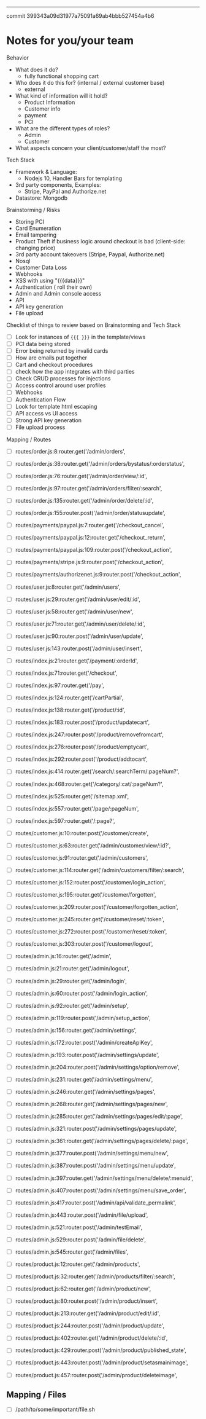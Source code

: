 
---
commit 399343a09d31977a75091a69ab4bbb527454a4b6

# Notes for you/your team

Behavior

* What does it do?
  * fully functional shopping cart 
* Who does it do this for? (internal / external customer base)
  * external
* What kind of information will it hold?
  * Product Information
  * Customer info
  * payment
  * PCI
* What are the different types of roles?
  * Admin
  * Customer
* What aspects concern your client/customer/staff the most?

Tech Stack

* Framework & Language: 
  * Nodejs 10, Handler Bars for templating
* 3rd party components, Examples:
  * Stripe, PayPal and Authorize.net 
* Datastore: Mongodb


Brainstorming / Risks
* Storing PCI
* Card Enumeration
* Email tampering
* Product Theft if business logic around checkout is bad (client-side: changing price)
* 3rd party account takeovers (Stripe, Paypal, Authorize.net)
* Nosql 
* Customer Data Loss 
* Webhooks
* XSS with using "{{{data}}}" 
* Authentication ( roll their own)
* Admin and Admin console access 
* API
* API key generation
* File upload 



Checklist of things to review based on Brainstorming and Tech Stack

- [ ] Look for instances of `{{{ }}}` in the template/views
- [ ] PCI data being stored
- [ ] Error being returned by invalid cards 
- [ ] How are emails put together
- [ ] Cart and checkout procedures 
- [ ] check how the app integrates with third parties
- [ ] Check CRUD processes for injections
- [ ] Access control around user profiles
- [ ] Webhooks
- [ ] Authentication Flow 
- [ ] Look for template html escaping
- [ ] API access vs UI access
- [ ] Strong API key generation
- [ ] File upload process

Mapping / Routes

- [ ] routes/order.js:8:router.get('/admin/orders',
- [ ] routes/order.js:38:router.get('/admin/orders/bystatus/:orderstatus',
- [ ] routes/order.js:76:router.get('/admin/order/view/:id',
- [ ] routes/order.js:97:router.get('/admin/orders/filter/:search',
- [ ] routes/order.js:135:router.get('/admin/order/delete/:id',
- [ ] routes/order.js:155:router.post('/admin/order/statusupdate',
- [ ] routes/payments/paypal.js:7:router.get('/checkout_cancel',
- [ ] routes/payments/paypal.js:12:router.get('/checkout_return',
- [ ] routes/payments/paypal.js:109:router.post('/checkout_action',
- [ ] routes/payments/stripe.js:9:router.post('/checkout_action',
- [ ] routes/payments/authorizenet.js:9:router.post('/checkout_action',
- [ ] routes/user.js:8:router.get('/admin/users',
- [ ] routes/user.js:29:router.get('/admin/user/edit/:id',
- [ ] routes/user.js:58:router.get('/admin/user/new',
- [ ] routes/user.js:71:router.get('/admin/user/delete/:id',
- [ ] routes/user.js:90:router.post('/admin/user/update',
- [ ] routes/user.js:143:router.post('/admin/user/insert',
- [ ] routes/index.js:21:router.get('/payment/:orderId',
- [ ] routes/index.js:71:router.get('/checkout',
- [ ] routes/index.js:97:router.get('/pay',
- [ ] routes/index.js:124:router.get('/cartPartial',
- [ ] routes/index.js:138:router.get('/product/:id',
- [ ] routes/index.js:183:router.post('/product/updatecart',
- [ ] routes/index.js:247:router.post('/product/removefromcart',
- [ ] routes/index.js:276:router.post('/product/emptycart',
- [ ] routes/index.js:292:router.post('/product/addtocart',
- [ ] routes/index.js:414:router.get('/search/:searchTerm/:pageNum?',
- [ ] routes/index.js:468:router.get('/category/:cat/:pageNum?',
- [ ] routes/index.js:525:router.get('/sitemap.xml',
- [ ] routes/index.js:557:router.get('/page/:pageNum',
- [ ] routes/index.js:597:router.get('/:page?',
- [ ] routes/customer.js:10:router.post('/customer/create',
- [ ] routes/customer.js:63:router.get('/admin/customer/view/:id?',
- [ ] routes/customer.js:91:router.get('/admin/customers',
- [ ] routes/customer.js:114:router.get('/admin/customers/filter/:search',
- [ ] routes/customer.js:152:router.post('/customer/login_action',
- [ ] routes/customer.js:195:router.get('/customer/forgotten',
- [ ] routes/customer.js:209:router.post('/customer/forgotten_action',
- [ ] routes/customer.js:245:router.get('/customer/reset/:token',
- [ ] routes/customer.js:272:router.post('/customer/reset/:token',
- [ ] routes/customer.js:303:router.post('/customer/logout',
- [ ] routes/admin.js:16:router.get('/admin',
- [ ] routes/admin.js:21:router.get('/admin/logout',
- [ ] routes/admin.js:29:router.get('/admin/login',
- [ ] routes/admin.js:60:router.post('/admin/login_action',
- [ ] routes/admin.js:92:router.get('/admin/setup',
- [ ] routes/admin.js:119:router.post('/admin/setup_action',
- [ ] routes/admin.js:156:router.get('/admin/settings',
- [ ] routes/admin.js:172:router.post('/admin/createApiKey',
- [ ] routes/admin.js:193:router.post('/admin/settings/update',
- [ ] routes/admin.js:204:router.post('/admin/settings/option/remove',
- [ ] routes/admin.js:231:router.get('/admin/settings/menu',
- [ ] routes/admin.js:246:router.get('/admin/settings/pages',
- [ ] routes/admin.js:268:router.get('/admin/settings/pages/new',
- [ ] routes/admin.js:285:router.get('/admin/settings/pages/edit/:page',
- [ ] routes/admin.js:321:router.post('/admin/settings/pages/update',
- [ ] routes/admin.js:361:router.get('/admin/settings/pages/delete/:page',
- [ ] routes/admin.js:377:router.post('/admin/settings/menu/new',
- [ ] routes/admin.js:387:router.post('/admin/settings/menu/update',
- [ ] routes/admin.js:397:router.get('/admin/settings/menu/delete/:menuid',
- [ ] routes/admin.js:407:router.post('/admin/settings/menu/save_order',
- [ ] routes/admin.js:417:router.post('/admin/api/validate_permalink',
- [ ] routes/admin.js:443:router.post('/admin/file/upload',
- [ ] routes/admin.js:521:router.post('/admin/testEmail',
- [ ] routes/admin.js:529:router.post('/admin/file/delete',
- [ ] routes/admin.js:545:router.get('/admin/files',
- [ ] routes/product.js:12:router.get('/admin/products',
- [ ] routes/product.js:32:router.get('/admin/products/filter/:search',
- [ ] routes/product.js:62:router.get('/admin/product/new',
- [ ] routes/product.js:80:router.post('/admin/product/insert',
- [ ] routes/product.js:213:router.get('/admin/product/edit/:id',
- [ ] routes/product.js:244:router.post('/admin/product/update',
- [ ] routes/product.js:402:router.get('/admin/product/delete/:id',
- [ ] routes/product.js:429:router.post('/admin/product/published_state',
- [ ] routes/product.js:443:router.post('/admin/product/setasmainimage',
- [ ] routes/product.js:457:router.post('/admin/product/deleteimage',


## Mapping / Files

- [ ] /path/to/some/important/file.sh

